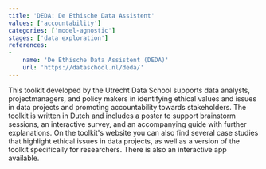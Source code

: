 ```yaml
---
title: 'DEDA: De Ethische Data Assistent'
values: ['accountability']
categories: ['model-agnostic']
stages: ['data exploration']
references: 
- 
    name: 'De Ethische Data Assistent (DEDA)'
    url: 'https://dataschool.nl/deda/'
---
```


This toolkit developed by the Utrecht Data School supports data analysts, projectmanagers, and policy makers in identifying ethical values and issues in data projects and promoting accountability towards stakeholders. 
The toolkit is written in Dutch and includes a poster to support brainstorm sessions, an interactive survey, and an accompanying guide with further explanations. 
On the toolkit's website you can also find several case studies that highlight ethical issues in data projects, as well as a version of the toolkit specifically for researchers.
There is also an interactive app available. 
